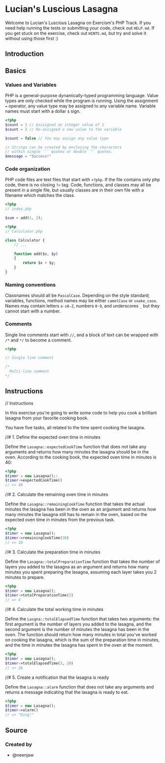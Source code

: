 # Lucian's Luscious Lasagna

Welcome to Lucian's Luscious Lasagna on Exercism's PHP Track.
If you need help running the tests or submitting your code, check out `HELP.md`.
If you get stuck on the exercise, check out `HINTS.md`, but try and solve it without using those first :)

## Introduction

## Basics

### Values and Variables

PHP is a general-purpose dynamically-typed programming language.
Value types are only checked while the program is running.
Using the assignment `=` operator, any value type may be assigned to any variable name.
Variable names must start with a dollar `$` sign.

```php
<?php
$count = 1 // Asssigned an integer value of 1
$count = 2 // Re-assigned a new value to the variable

$count = false // You may assign any value type

// Strings can be created by enclosing the characters
// within single `'` quotes or double `"` quotes.
$message = "Success!"
```

### Code organization

PHP code files are text files that start with `<?php`.
If the file contains only php code, there is no closing `?>` tag.
Code, functions, and classes may all be present in a single file, but usually classes are in their own file with a filename which matches the class.

```php
<?php
// index.php

$sum = add(1, 2);
```

```php
<?php
// Calculator.php

class Calculator {
    // ...

    function add($x, $y)
    {
        return $x + $y;
    }
}
```

### Naming conventions

Classnames should all be `PascalCase`.
Depending on the style standard; variables, functions, method names may be either `camelCase` or `snake_case`.
Names may contain letters `a-zA-Z`, numbers `0-9`, and underscores `_` but they cannot start with a number.

### Comments

Single line comments start with `//`, and a block of text can be wrapped with `/*` and  `*/` to become a comment.

```php
<?php

// Single line comment

/*
  Multi-line comment
*/
```

## Instructions

// Instructions

In this exercise you're going to write some code to help you cook a brilliant lasagna from your favorite cooking book.

You have five tasks, all related to the time spent cooking the lasagna.

//# 1. Define the expected oven time in minutes

Define the `Lasagna::expectedCookTime` function that does not take any arguments and returns how many minutes the lasagna should be in the oven. According to the cooking book, the expected oven time in minutes is 40:

```php
<?php
$timer = new Lasagna();:
$timer->expectedCookTime()
// => 40
```

//# 2. Calculate the remaining oven time in minutes

Define the `Lasagna::remainingCookTime` function that takes the actual minutes the lasagna has been in the oven as an argument and returns how many minutes the lasagna still has to remain in the oven, based on the expected oven time in minutes from the previous task.

```php
<?php
$timer = new Lasagna();
$timer->remainingCookTime(30)
// => 10
```

//# 3. Calculate the preparation time in minutes

Define the `Lasagna::totalPreparationTime` function that takes the number of layers you added to the lasagna as an argument and returns how many minutes you spent preparing the lasagna, assuming each layer takes you 2 minutes to prepare.

```php
<?php
$timer = new Lasagna();
$timer->totalPreparationTime(2)
// => 4
```

//# 4. Calculate the total working time in minutes

Define the `Lasgna::totalElapsedTime` function that takes two arguments: the first argument is the number of layers you added to the lasagna, and the second argument is the number of minutes the lasagna has been in the oven. The function should return how many minutes in total you've worked on cooking the lasagna, which is the sum of the preparation time in minutes, and the time in minutes the lasagna has spent in the oven at the moment.

```php
<?php
$timer = new Lasagna();
$timer->totalElapsedTime(3, 20)
// => 26
```

//# 5. Create a notification that the lasagna is ready

Define the `Lasagna::alarm` function that does not take any arguments and returns a message indicating that the lasagna is ready to eat.

```php
<?php
$timer = new Lasagna();
$timer->alarm()
// => "Ding!"
```

## Source

### Created by

- @neenjaw